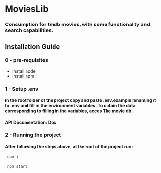 # MoviesLib

### Consumption for tmdb movies, with some functionality and search capabilities.

## Installation Guide

### 0 - pre-requisites
- install node
- install npm

### 1 - Setup .env

####  In the root folder of the project copy and paste .env.example renaming it to .env and fill in the environment variables. To obtain the data corresponding to filling in the variables, acces <a href="https://www.themoviedb.org/login?to=read_me&redirect=%2Freference%2Fintro%2Fgetting-started" target="_blank">The movie db</a>.

#### API Documentation: <a href="https://developer.themoviedb.org/docs" target="_blank">Doc</a>

### 2 - Running the project

#### After following the steps above, at the root of the project run:

<code>  npm i</code> </br> </br>
<code>  npm start</code>
